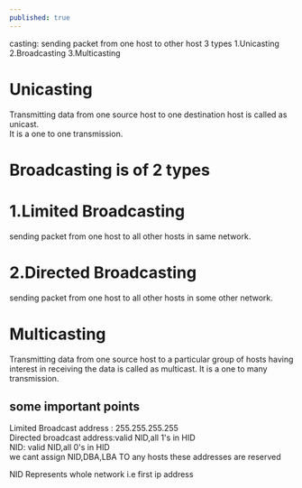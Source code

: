 ```yaml
---
published: true
---
```

casting: sending packet from one host to other host
3 types
1.Unicasting
2.Broadcasting
3.Multicasting

# Unicasting
Transmitting data from one source host to one destination host is called as unicast.<br>
It is a one to one transmission.

# Broadcasting is of 2 types
# 1.Limited Broadcasting
sending packet from one host to all other hosts in same network.
# 2.Directed Broadcasting
sending packet from one host to all other hosts in some other network.

# Multicasting
Transmitting data from one source host to a particular group of hosts having interest in receiving the data is called as multicast.
It is a one to many transmission.

## some important points
Limited Broadcast address : 255.255.255.255<br>
Directed broadcast address:valid NID,all 1's in HID<br>
NID: valid NID,all 0's in HID<br>
we cant assign NID,DBA,LBA TO any hosts these addresses are reserved<br>

NID Represents whole network i.e first ip address<br>
